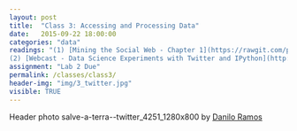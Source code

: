 ```yaml
---
layout: post
title:  "Class 3: Accessing and Processing Data"
date:   2015-09-22 18:00:00
categories: "data"
readings: "(1) [Mining the Social Web - Chapter 1](https://rawgit.com/ptwobrussell/Mining-the-Social-Web-2nd-Edition/master/ipynb/html/__Chapter%201%20-%20Mining%20Twitter%20(Full-Text%20Sampler).html)
(2) [Webcast - Data Science Experiments with Twitter and IPython](http://www.oreilly.com/pub/e/2984)  (3) [Associated iPython Notebook](http://nbviewer.ipython.org/github/ptwobrussell/Mining-the-Social-Web-2nd-Edition/blob/master/ipynb/__Understanding%20the%20Reaction%20to%20Amazon%20Prime%20Air.ipynb)  (3)  [Web Scraping with Beautiful Soup](http://web.stanford.edu/~zlotnick/TextAsData/Web_Scraping_with_Beautiful_Soup.html)"
assignment: "Lab 2 Due"
permalink: /classes/class3/
header-img: "img/3_twitter.jpg"
visible: TRUE
---
```




Header photo salve-a-terra--twitter_4251_1280x800 by [Danilo Ramos](https://flic.kr/p/6SAs7o)